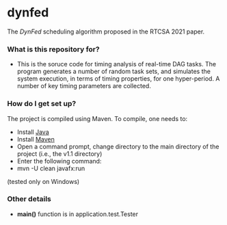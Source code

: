 # dynfed
The *DynFed* scheduling algorithm proposed in the RTCSA 2021 paper.

### What is this repository for? ###

* This is the soruce code for timing analysis of real-time DAG tasks. The program generates a number of random task sets, and simulates the system execution, in terms of timing properties, for one hyper-period. A number of key timing parameters are collected. 

### How do I get set up? ###

The project is compiled using Maven. To compile, one needs to:

* Install [Java](https://openjdk.java.net/install/)
* Install [Maven](https://maven.apache.org/install.html)
* Open a command prompt, change directory to the main directory of the project (i.e., the v1.1 directory)
* Enter the following command:
* mvn -U clean javafx:run

(tested only on Windows)

### Other details ###
 * **main()** function is in application.test.Tester
